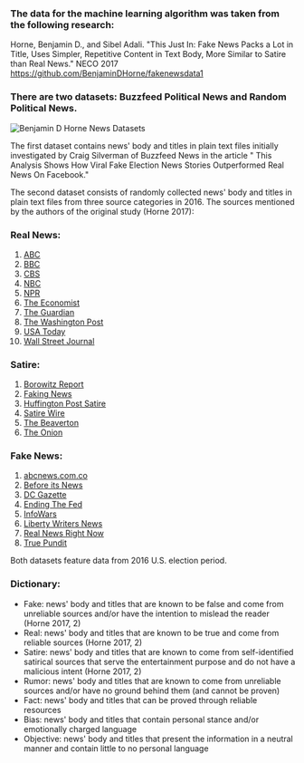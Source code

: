 ### The data for the machine learning algorithm was taken from the following research:
Horne, Benjamin D., and Sibel Adali. "This Just In: Fake News Packs a Lot in Title, Uses Simpler, Repetitive Content in Text Body, More Similar to Satire than Real News." NECO 2017
https://github.com/BenjaminDHorne/fakenewsdata1

### There are two datasets: Buzzfeed Political News and Random Political News. 

![Benjamin D  Horne News Datasets](https://github.com/Rising-Stars-by-Sunshine/STATS201_Polina/assets/148934457/49b800a1-be3d-4f62-a9a0-8f9c524d4e17)


The first dataset contains news' body and titles in plain text files initially investigated by Craig Silverman of Buzzfeed News in the article " This Analysis Shows How Viral Fake Election News Stories Outperformed Real News On Facebook." 

The second dataset consists of randomly collected news' body and titles in plain text files from three source categories in 2016. The sources mentioned by the authors of the original study (Horne 2017):

### Real News:
1. [ABC](https://abcnews.go.com/)
2. [BBC](https://www.bbc.com/news)
3. [CBS](https://www.cbsnews.com/)
4. [NBC](https://www.nbcnews.com/)
5. [NPR](https://www.npr.org/)
6. [The Economist](https://www.economist.com/)
7. [The Guardian](https://www.theguardian.com/)
8. [The Washington Post](https://www.washingtonpost.com/)
9. [USA Today](https://www.usatoday.com/)
10. [Wall Street Journal](https://www.wsj.com/)

### Satire:
1. [Borowitz Report](https://www.newyorker.com/humor/borowitz-report)
2. [Faking News](http://www.fakingnews.com/)
3. [Huffington Post Satire](https://www.huffpost.com/section/comedy)
4. [Satire Wire](http://satirewire.com/)
5. [The Beaverton](https://www.thebeaverton.com/)
6. [The Onion](https://www.theonion.com/)

### Fake News:
1. [abcnews.com.co](http://abcnews.com.co/)
2. [Before its News](https://beforeitsnews.com/)
3. [DC Gazette](http://thedcgazette.com/)
4. [Ending The Fed](http://endingthefed.com/)
5. [InfoWars](https://www.infowars.com/)
6. [Liberty Writers News](https://www.libertywriters.com/)
7. [Real News Right Now](https://realnewsrightnow.com/)
8. [True Pundit](https://truepundit.com/)

Both datasets feature data from 2016 U.S. election period.

### Dictionary:
- Fake: news' body and titles that are known to be false and come from unreliable sources and/or have the intention to mislead the reader (Horne 2017, 2)
- Real: news' body and titles that are known to be true and come from reliable sources (Horne 2017, 2)
- Satire: news' body and titles that are known to come from self-identified satirical sources that serve the entertainment purpose and do not have a malicious intent (Horne 2017, 2)
- Rumor: news' body and titles that are known to come from unreliable sources and/or have no ground behind them (and cannot be proven)
- Fact: news' body and titles that can be proved through reliable resources
- Bias: news' body and titles that contain personal stance and/or emotionally charged language
- Objective: news' body and titles that present the information in a neutral manner and contain little to no personal language
